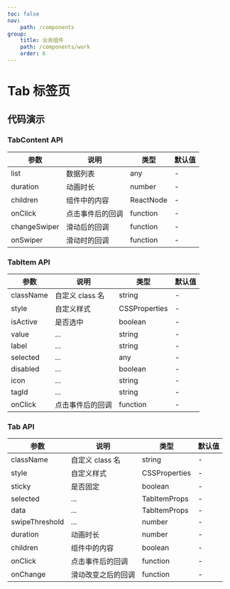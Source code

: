 ```yaml
---
toc: false
nav:
    path: /components
group:
    title: 业务组件
    path: /components/work
    order: 6
---
```


# Tab 标签页

## 代码演示

<!-- <code src="./demo/index.tsx"></code> -->

### TabContent API

| 参数         | 说明             | 类型      | 默认值 |
| ------------ | ---------------- | --------- | ------ |
| list         | 数据列表         | any       | -      |
| duration     | 动画时长         | number    | -      |
| children     | 组件中的内容     | ReactNode | -      |
| onClick      | 点击事件后的回调 | function  | -      |
| changeSwiper | 滑动后的回调     | function  | -      |
| onSwiper     | 滑动时的回调     | function  | -      |

### TabItem API

| 参数      | 说明             | 类型          | 默认值 |
| --------- | ---------------- | ------------- | ------ |
| className | 自定义 class 名  | string        | -      |
| style     | 自定义样式       | CSSProperties | -      |
| isActive  | 是否选中         | boolean       | -      |
| value     | ...              | string        | -      |
| label     | ...              | string        | -      |
| selected  | ...              | any           | -      |
| disabled  | ...              | boolean       | -      |
| icon      | ...              | string        | -      |
| tagId     | ...              | string        | -      |
| onClick   | 点击事件后的回调 | function      | -      |

### Tab API

| 参数           | 说明               | 类型          | 默认值 |
| -------------- | ------------------ | ------------- | ------ |
| className      | 自定义 class 名    | string        | -      |
| style          | 自定义样式         | CSSProperties | -      |
| sticky         | 是否固定           | boolean       | -      |
| selected       | ...                | TabItemProps  | -      |
| data           | ...                | TabItemProps  | -      |
| swipeThreshold | ...                | number        | -      |
| duration       | 动画时长           | number        | -      |
| children       | 组件中的内容       | boolean       | -      |
| onClick        | 点击事件后的回调   | function      | -      |
| onChange       | 滑动改变之后的回调 | function      | -      |
